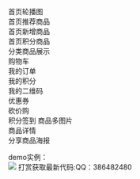 首页轮播图  
首页推荐商品  
首页新增商品  
首页积分商品  
分类商品展示  
购物车  
我的订单  
我的积分  
我的二维码  
优惠券  
砍价购  
积分签到
商品多图片  
商品详情  
分享商品海报

demo实例：  
![](http://wx.qzl88.com/img/14.png)
打赏获取最新代码:QQ：386482480  
